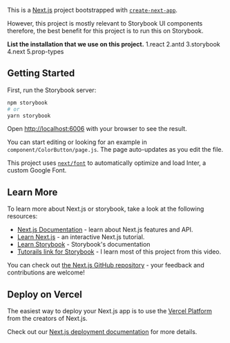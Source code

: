 This is a [Next.js](https://nextjs.org/) project bootstrapped with [`create-next-app`](https://github.com/vercel/next.js/tree/canary/packages/create-next-app).

However, this project is mostly relevant to Storybook UI components therefore, the best benefit for this project is to run this on Storybook.

**List the installation that we use on this project.**
1.react
2.antd
3.storybook
4.next
5.prop-types


## Getting Started

First, run the Storybook server:

```bash
npm storybook
# or
yarn storybook
```

Open [http://localhost:6006](http://localhost:6006) with your browser to see the result.

You can start editing or looking for an example in `component/ColorButton/page.js`. The page auto-updates as you edit the file.

This project uses [`next/font`](https://nextjs.org/docs/basic-features/font-optimization) to automatically optimize and load Inter, a custom Google Font.

## Learn More

To learn more about Next.js or storybook, take a look at the following resources:

- [Next.js Documentation](https://nextjs.org/docs) - learn about Next.js features and API.
- [Learn Next.js](https://nextjs.org/learn) - an interactive Next.js tutorial.
- [Learn Storybook](https://storybook.js.org/) - Storybook's documentation
- [Tutorails link for Storybook](https://www.youtube.com/watch?v=FUKpWgRyPlU) - I learn most of this project from this video.

You can check out [the Next.js GitHub repository](https://github.com/vercel/next.js/) - your feedback and contributions are welcome!

## Deploy on Vercel

The easiest way to deploy your Next.js app is to use the [Vercel Platform](https://vercel.com/new?utm_medium=default-template&filter=next.js&utm_source=create-next-app&utm_campaign=create-next-app-readme) from the creators of Next.js.

Check out our [Next.js deployment documentation](https://nextjs.org/docs/deployment) for more details.
